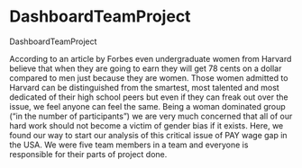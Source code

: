 # DashboardTeamProject
DashboardTeamProject


According to an article by Forbes even undergraduate women from Harvard believe that when they are going to earn they will get 78 cents on a dollar compared to men just because they are women. Those women admitted to Harvard can be distinguished from the smartest, most talented and most dedicated of their high school peers but even if they can freak out over the issue, we feel anyone can feel the same. Being a woman dominated group (“in the number of participants”) we are very much concerned that all of our hard work should not become a victim of gender bias if it exists. Here, we found our way to start our analysis of this critical issue of PAY wage gap in the USA. We were five team members in a team and everyone is responsible for their parts of project done.
